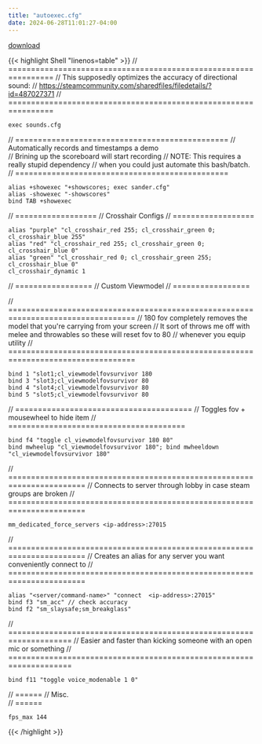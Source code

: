 ```yaml
---
title: "autoexec.cfg"
date: 2024-06-28T11:01:27-04:00
---
```

[download](/autoexec.cfg)



{{< highlight Shell "linenos=table" >}}
//	================================================================
//	This supposedly optimizes the accuracy of directional sound:
//	https://steamcommunity.com/sharedfiles/filedetails/?id=487027371 
//	================================================================

	exec sounds.cfg

//	===============================================
//	Automatically records and timestamps a demo     
//	Brining up the scoreboard will start recording
//	NOTE: This requires a really stupid dependency 
//	when you could just automate this bash/batch. 
//	===============================================

	alias +showexec "+showscores; exec sander.cfg" 
	alias -showexec "-showscores" 
	bind TAB +showexec

//	==================
//	Crosshair Configs
//	==================

	alias "purple" "cl_crosshair_red 255; cl_crosshair_green 0; cl_crosshair_blue 255"
	alias "red" "cl_crosshair_red 255; cl_crosshair_green 0; cl_crosshair_blue 0"
	alias "green" "cl_crosshair_red 0; cl_crosshair_green 255; cl_crosshair_blue 0"
	cl_crosshair_dynamic 1 

//	=================
//	Custom Viewmodel 
//	=================

//	==================================================================================
//	180 fov completely removes the model that you're carrying from your screen
//	It sort of throws me off with melee and throwables so these will reset fov to 80
//	whenever you equip utility
//	==================================================================================	

	bind 1 "slot1;cl_viewmodelfovsurvivor 180
	bind 3 "slot3;cl_viewmodelfovsurvivor 80
	bind 4 "slot4;cl_viewmodelfovsurvivor 80
	bind 5 "slot5;cl_viewmodelfovsurvivor 80

//	=======================================
//	Toggles  fov + mousewheel to hide item 
//	=======================================

	bind f4 "toggle cl_viewmodelfovsurvivor 180 80"
	bind mwheelup "cl_viewmodelfovsurvivor 180"; bind mwheeldown "cl_viewmodelfovsurvivor 180"

//	=======================================================================
//	Connects to server through lobby in case steam groups are broken
//	=======================================================================

	mm_dedicated_force_servers <ip-address>:27015

//	=======================================================================
// 	Creates an alias for any server you want conveniently connect to
//	=======================================================================

	alias "<server/command-name>" "connect  <ip-address>:27015"
	bind f3 "sm_acc" // check accuracy 
	bind f2 "sm_slaysafe;sm_breakglass"

//	====================================================================
//	Easier and faster than kicking someone with an open mic or something 
//	====================================================================

	bind f11 "toggle voice_modenable 1 0"

//	======
//	Misc.	
//	======

	fps_max 144
	
{{< /highlight >}}
